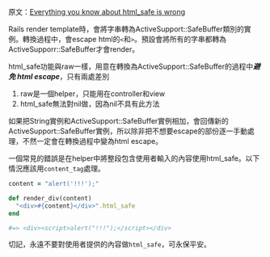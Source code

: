 原文：[Everything you know about html_safe is wrong](https://makandracards.com/makandra/2579-everything-you-know-about-html_safe-is-wrong)

Rails render template時，會將字串轉為ActiveSupport::SafeBuffer類別的實例。轉換過程中，會escape html的`<`和`>`。預設會將所有的字串都轉為ActiveSupporr::SafeBuffer才會render。

html_safe功能與raw一樣，用意在轉換為ActiveSupport::SafeBuffer的過程中***避免 html escape***，只有兩處差別

1. raw是一個helper，只能用在controller和view
2. html_safe無法對nil做，因為nil不具有此方法

如果把String實例和ActiveSupport::SafeBuffer實例相加，會回傳新的ActiveSupport::SafeBuffer實例，所以除非把不想要escape的部份逐一手動處理，不然一定會在轉換過程中變為html escape。

一個常見的錯誤是在helper中將整段包含使用者輸入的內容使用html_safe。以下情況應該用`content_tag`處理。

```ruby
content = "alert('!!!');"

def render_div(content)
  "<div>#{content}</div>".html_safe
end

#=> <div><script>alert("!!!");</script></div>
```

切記，永遠不要對使用者提供的內容做`html_safe`，可永保平安。